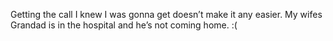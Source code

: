 <!--
id: 228278104
link: http://kevinisom.info/post/228278104/getting-the-call-i-knew-i-was-gonna-get-doesnt
slug: getting-the-call-i-knew-i-was-gonna-get-doesnt
date: Sat Oct 31 2009 10:59:30 GMT+1300 (NZDT)
raw: {"blog_name":"kevinisom","id":228278104,"post_url":"http://kevinisom.info/post/228278104/getting-the-call-i-knew-i-was-gonna-get-doesnt","slug":"getting-the-call-i-knew-i-was-gonna-get-doesnt","type":"text","date":"2009-10-30 21:59:30 GMT","timestamp":1256939970,"state":"published","format":"html","reblog_key":"986T4gfc","tags":[],"short_url":"http://tmblr.co/Zw68YyDcpzO","highlighted":[],"feed_item":"http://twitter.com/kev_nz/statuses/5298717093","from_feed_id":"650289","note_count":0,"title":null,"body":"<p>Getting the call I knew I was gonna get doesn&#8217;t make it any easier. My wifes Grandad is in the hospital and he&#8217;s not coming home. :(</p>"}
publish: 2009-10-031
tags: 
title: null
-->


Getting the call I knew I was gonna get doesn’t make it any easier. My
wifes Grandad is in the hospital and he’s not coming home. :(


